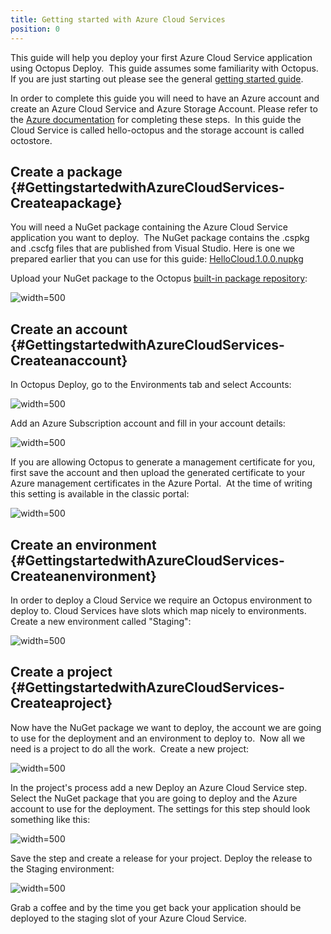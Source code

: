 ```yaml
---
title: Getting started with Azure Cloud Services
position: 0
---
```


This guide will help you deploy your first Azure Cloud Service application using Octopus Deploy.  This guide assumes some familiarity with Octopus. If you are just starting out please see the general [getting started guide](/docs/getting-started.md).

In order to complete this guide you will need to have an Azure account and create an Azure Cloud Service and Azure Storage Account. Please refer to the [Azure documentation](https://azure.microsoft.com/en-us/documentation/) for completing these steps.  In this guide the Cloud Service is called hello-octopus and the storage account is called octostore.

## Create a package {#GettingstartedwithAzureCloudServices-Createapackage}

You will need a NuGet package containing the Azure Cloud Service application you want to deploy.  The NuGet package contains the .cspkg and .cscfg files that are published from Visual Studio. Here is one we prepared earlier that you can use for this guide: [HelloCloud.1.0.0.nupkg](https://download.octopusdeploy.com/demo/HelloCloud.1.0.0.nupkg)

Upload your NuGet package to the Octopus [built-in package repository](/docs/packaging-applications/package-repositories/index.md):

![](/docs/images/3049331/3278524.png "width=500")

## Create an account {#GettingstartedwithAzureCloudServices-Createanaccount}

In Octopus Deploy, go to the Environments tab and select Accounts:

![](/docs/images/3049331/3278521.png "width=500")

Add an Azure Subscription account and fill in your account details:

![](/docs/images/3049331/3278523.png "width=500")

If you are allowing Octopus to generate a management certificate for you, first save the account and then upload the generated certificate to your Azure management certificates in the Azure Portal.  At the time of writing this setting is available in the classic portal:

![](/docs/images/3049331/3278522.png "width=500")

## Create an environment {#GettingstartedwithAzureCloudServices-Createanenvironment}

In order to deploy a Cloud Service we require an Octopus environment to deploy to. Cloud Services have slots which map nicely to environments. Create a new environment called "Staging":

![](/docs/images/3049331/3278525.png "width=500")

## Create a project {#GettingstartedwithAzureCloudServices-Createaproject}

Now have the NuGet package we want to deploy, the account we are going to use for the deployment and an environment to deploy to.  Now all we need is a project to do all the work.  Create a new project:

![](/docs/images/3049331/3278526.png "width=500")

In the project's process add a new Deploy an Azure Cloud Service step. Select the NuGet package that you are going to deploy and the Azure account to use for the deployment. The settings for this step should look something like this:

![](/docs/images/3049331/3278527.png "width=500")

Save the step and create a release for your project. Deploy the release to the Staging environment:

![](/docs/images/3049331/3278528.png "width=500")

Grab a coffee and by the time you get back your application should be deployed to the staging slot of your Azure Cloud Service.
